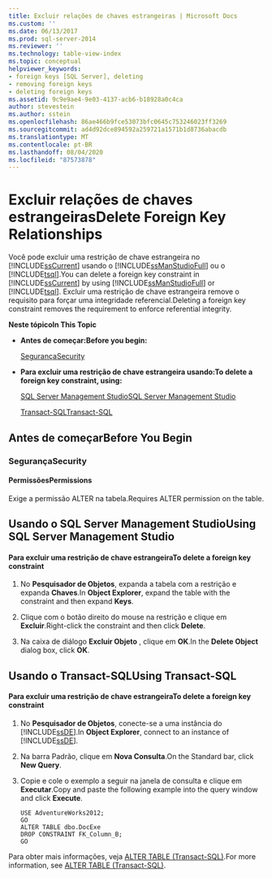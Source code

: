 ```yaml
---
title: Excluir relações de chaves estrangeiras | Microsoft Docs
ms.custom: ''
ms.date: 06/13/2017
ms.prod: sql-server-2014
ms.reviewer: ''
ms.technology: table-view-index
ms.topic: conceptual
helpviewer_keywords:
- foreign keys [SQL Server], deleting
- removing foreign keys
- deleting foreign keys
ms.assetid: 9c9e9ae4-9e03-4137-acb6-b18928a0c4ca
author: stevestein
ms.author: sstein
ms.openlocfilehash: 86ae466b9fce53073bfc0645c753246023ff3269
ms.sourcegitcommit: ad4d92dce894592a259721a1571b1d8736abacdb
ms.translationtype: MT
ms.contentlocale: pt-BR
ms.lasthandoff: 08/04/2020
ms.locfileid: "87573878"
---
```

# <a name="delete-foreign-key-relationships"></a><span data-ttu-id="5aceb-102">Excluir relações de chaves estrangeiras</span><span class="sxs-lookup"><span data-stu-id="5aceb-102">Delete Foreign Key Relationships</span></span>
  <span data-ttu-id="5aceb-103">Você pode excluir uma restrição de chave estrangeira no [!INCLUDE[ssCurrent](../../includes/sscurrent-md.md)] usando o [!INCLUDE[ssManStudioFull](../../includes/ssmanstudiofull-md.md)] ou o [!INCLUDE[tsql](../../includes/tsql-md.md)].</span><span class="sxs-lookup"><span data-stu-id="5aceb-103">You can delete a foreign key constraint in [!INCLUDE[ssCurrent](../../includes/sscurrent-md.md)] by using [!INCLUDE[ssManStudioFull](../../includes/ssmanstudiofull-md.md)] or [!INCLUDE[tsql](../../includes/tsql-md.md)].</span></span> <span data-ttu-id="5aceb-104">Excluir uma restrição de chave estrangeira remove o requisito para forçar uma integridade referencial.</span><span class="sxs-lookup"><span data-stu-id="5aceb-104">Deleting a foreign key constraint removes the requirement to enforce referential integrity.</span></span>  
  
 <span data-ttu-id="5aceb-105">**Neste tópico**</span><span class="sxs-lookup"><span data-stu-id="5aceb-105">**In This Topic**</span></span>  
  
-   <span data-ttu-id="5aceb-106">**Antes de começar:**</span><span class="sxs-lookup"><span data-stu-id="5aceb-106">**Before you begin:**</span></span>  
  
     [<span data-ttu-id="5aceb-107">Segurança</span><span class="sxs-lookup"><span data-stu-id="5aceb-107">Security</span></span>](#Security)  
  
-   <span data-ttu-id="5aceb-108">**Para excluir uma restrição de chave estrangeira usando:**</span><span class="sxs-lookup"><span data-stu-id="5aceb-108">**To delete a foreign key constraint, using:**</span></span>  
  
     [<span data-ttu-id="5aceb-109">SQL Server Management Studio</span><span class="sxs-lookup"><span data-stu-id="5aceb-109">SQL Server Management Studio</span></span>](#SSMSProcedure)  
  
     [<span data-ttu-id="5aceb-110">Transact-SQL</span><span class="sxs-lookup"><span data-stu-id="5aceb-110">Transact-SQL</span></span>](#TsqlProcedure)  
  
##  <a name="before-you-begin"></a><a name="BeforeYouBegin"></a> <span data-ttu-id="5aceb-111">Antes de começar</span><span class="sxs-lookup"><span data-stu-id="5aceb-111">Before You Begin</span></span>  
  
###  <a name="security"></a><a name="Security"></a> <span data-ttu-id="5aceb-112">Segurança</span><span class="sxs-lookup"><span data-stu-id="5aceb-112">Security</span></span>  
  
####  <a name="permissions"></a><a name="Permissions"></a> <span data-ttu-id="5aceb-113">Permissões</span><span class="sxs-lookup"><span data-stu-id="5aceb-113">Permissions</span></span>  
 <span data-ttu-id="5aceb-114">Exige a permissão ALTER na tabela.</span><span class="sxs-lookup"><span data-stu-id="5aceb-114">Requires ALTER permission on the table.</span></span>  
  
##  <a name="using-sql-server-management-studio"></a><a name="SSMSProcedure"></a> <span data-ttu-id="5aceb-115">Usando o SQL Server Management Studio</span><span class="sxs-lookup"><span data-stu-id="5aceb-115">Using SQL Server Management Studio</span></span>  
  
#### <a name="to-delete-a-foreign-key-constraint"></a><span data-ttu-id="5aceb-116">Para excluir uma restrição de chave estrangeira</span><span class="sxs-lookup"><span data-stu-id="5aceb-116">To delete a foreign key constraint</span></span>  
  
1.  <span data-ttu-id="5aceb-117">No **Pesquisador de Objetos**, expanda a tabela com a restrição e expanda **Chaves**.</span><span class="sxs-lookup"><span data-stu-id="5aceb-117">In **Object Explorer**, expand the table with the constraint and then expand **Keys**.</span></span>  
  
2.  <span data-ttu-id="5aceb-118">Clique com o botão direito do mouse na restrição e clique em **Excluir**.</span><span class="sxs-lookup"><span data-stu-id="5aceb-118">Right-click the constraint and then click **Delete**.</span></span>  
  
3.  <span data-ttu-id="5aceb-119">Na caixa de diálogo **Excluir Objeto** , clique em **OK**.</span><span class="sxs-lookup"><span data-stu-id="5aceb-119">In the **Delete Object** dialog box, click **OK**.</span></span>  
  
##  <a name="using-transact-sql"></a><a name="TsqlProcedure"></a> <span data-ttu-id="5aceb-120">Usando o Transact-SQL</span><span class="sxs-lookup"><span data-stu-id="5aceb-120">Using Transact-SQL</span></span>  
  
#### <a name="to-delete-a-foreign-key-constraint"></a><span data-ttu-id="5aceb-121">Para excluir uma restrição de chave estrangeira</span><span class="sxs-lookup"><span data-stu-id="5aceb-121">To delete a foreign key constraint</span></span>  
  
1.  <span data-ttu-id="5aceb-122">No **Pesquisador de Objetos**, conecte-se a uma instância do [!INCLUDE[ssDE](../../includes/ssde-md.md)].</span><span class="sxs-lookup"><span data-stu-id="5aceb-122">In **Object Explorer**, connect to an instance of [!INCLUDE[ssDE](../../includes/ssde-md.md)].</span></span>  
  
2.  <span data-ttu-id="5aceb-123">Na barra Padrão, clique em **Nova Consulta**.</span><span class="sxs-lookup"><span data-stu-id="5aceb-123">On the Standard bar, click **New Query**.</span></span>  
  
3.  <span data-ttu-id="5aceb-124">Copie e cole o exemplo a seguir na janela de consulta e clique em **Executar**.</span><span class="sxs-lookup"><span data-stu-id="5aceb-124">Copy and paste the following example into the query window and click **Execute**.</span></span>  
  
    ```  
    USE AdventureWorks2012;  
    GO  
    ALTER TABLE dbo.DocExe   
    DROP CONSTRAINT FK_Column_B;   
    GO  
    ```  
  
 <span data-ttu-id="5aceb-125">Para obter mais informações, veja [ALTER TABLE &#40;Transact-SQL&#41;](/sql/t-sql/statements/alter-table-transact-sql).</span><span class="sxs-lookup"><span data-stu-id="5aceb-125">For more information, see [ALTER TABLE &#40;Transact-SQL&#41;](/sql/t-sql/statements/alter-table-transact-sql).</span></span>  
  
  

